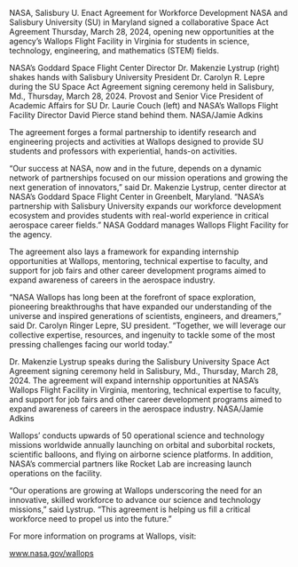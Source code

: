 NASA, Salisbury U. Enact Agreement for Workforce Development 
 NASA and Salisbury University (SU) in Maryland signed a collaborative Space Act Agreement Thursday, March 28, 2024, opening new opportunities at the agency’s Wallops Flight Facility in Virginia for students in science, technology, engineering, and mathematics (STEM) fields.

NASA’s Goddard Space Flight Center Director Dr. Makenzie Lystrup (right) shakes hands with Salisbury University President Dr. Carolyn R. Lepre during the SU Space Act Agreement signing ceremony held in Salisbury, Md., Thursday, March 28, 2024. Provost and Senior Vice President of Academic Affairs for SU Dr. Laurie Couch (left) and NASA’s Wallops Flight Facility Director David Pierce stand behind them. NASA/Jamie Adkins

The agreement forges a formal partnership to identify research and engineering projects and activities at Wallops designed to provide SU students and professors with experiential, hands-on activities.

“Our success at NASA, now and in the future, depends on a dynamic network of partnerships focused on our mission operations and growing the next generation of innovators,” said Dr. Makenzie Lystrup, center director at NASA’s Goddard Space Flight Center in Greenbelt, Maryland. “NASA’s partnership with Salisbury University expands our workforce development ecosystem and provides students with real-world experience in critical aerospace career fields.” NASA Goddard manages Wallops Flight Facility for the agency.

The agreement also lays a framework for expanding internship opportunities at Wallops, mentoring, technical expertise to faculty, and support for job fairs and other career development programs aimed to expand awareness of careers in the aerospace industry.

“NASA Wallops has long been at the forefront of space exploration, pioneering breakthroughs that have expanded our understanding of the universe and inspired generations of scientists, engineers, and dreamers,” said Dr. Carolyn Ringer Lepre, SU president. “Together, we will leverage our collective expertise, resources, and ingenuity to tackle some of the most pressing challenges facing our world today.”

Dr. Makenzie Lystrup speaks during the Salisbury University Space Act Agreement signing ceremony held in Salisbury, Md., Thursday, March 28, 2024. The agreement will expand internship opportunities at NASA’s Wallops Flight Facility in Virginia, mentoring, technical expertise to faculty, and support for job fairs and other career development programs aimed to expand awareness of careers in the aerospace industry. NASA/Jamie Adkins

Wallops’ conducts upwards of 50 operational science and technology missions worldwide annually launching on orbital and suborbital rockets, scientific balloons, and flying on airborne science platforms. In addition, NASA’s commercial partners like Rocket Lab are increasing launch operations on the facility.

“Our operations are growing at Wallops underscoring the need for an innovative, skilled workforce to advance our science and technology missions,” said Lystrup. “This agreement is helping us fill a critical workforce need to propel us into the future.”

For more information on programs at Wallops, visit:

www.nasa.gov/wallops